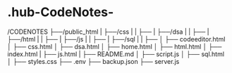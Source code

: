 # .hub-CodeNotes-
 /CODENOTES
 ├──/public_html
 |  ├──/css
 |  |  ├── 
 |  ├──/dsa
 |  |  ├── 
 |  ├──/html
 |  |  ├── 
 |  ├──/js
 |  |  ├── 
 |  ├──/sql
 |  |  ├── 
 │  ├── codeeditor.html
 │  ├── css.html
 │  ├── dsa.html
 │  ├── home.html
 │  ├── html.html
 │  ├── index.html
 |  ├── js.html
 |  ├── README.md
 │  ├── script.js
 │  ├── sql.html
 │  ├── styles.css
 ├── .env
 ├── backup.json
 ├── server.js